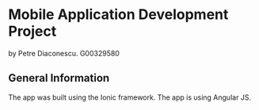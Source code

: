 # Mobile Application Development Project 
by Petre Diaconescu. G00329580 

## General Information
The app was built using the Ionic framework.
The app is using Angular JS.
